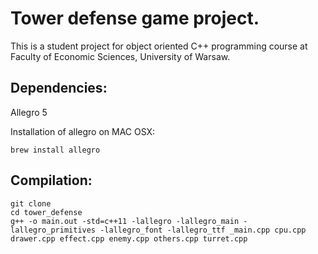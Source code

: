 # Tower defense game project.

This is a student project for object oriented C++ programming course at Faculty of Economic Sciences, University of Warsaw.

## Dependencies:

Allegro 5

Installation of allegro on MAC OSX:

```
brew install allegro
```

## Compilation:

```
git clone 
cd tower_defense
g++ -o main.out -std=c++11 -lallegro -lallegro_main -lallegro_primitives -lallegro_font -lallegro_ttf _main.cpp cpu.cpp drawer.cpp effect.cpp enemy.cpp others.cpp turret.cpp
```
